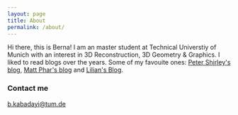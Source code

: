 ```yaml
---
layout: page
title: About
permalink: /about/
---
```


Hi there, this is Berna! I am an master student at Technical Universtiy of Munich with an interest in 3D Reconstruction, 3D Geometry & Graphics. I liked to read blogs over the years. Some of my favouite ones: [Peter Shirley's blog](http://psgraphics.blogspot.com/), [Matt Phar's blog](https://pharr.org/matt/blog/) and [Lilian's Blog](https://lilianweng.github.io/lil-log/). 


### Contact me

[b.kabadayi@tum.de](b.kabadayi@tum.de)
